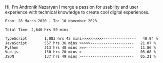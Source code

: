 Hi, I'm Andronik Nazaryan
I merge a passion for usability and user experience with technical knowledge to create cool digital experiences.


<!--START_SECTION:waka-->

```txt
From: 28 March 2020 - To: 10 November 2023

Total Time: 2,646 hrs 50 mins

TypeScript        1,083 hrs 42 mins>>>>>>>>>>---------------   40.94 %
JavaScript        557 hrs 36 mins >>>>>--------------------   21.07 %
Python            313 hrs 48 mins >>>----------------------   11.86 %
Vue.js            150 hrs 20 mins >------------------------   05.68 %
JSON              137 hrs 49 mins >------------------------   05.21 %
```

<!--END_SECTION:waka-->
